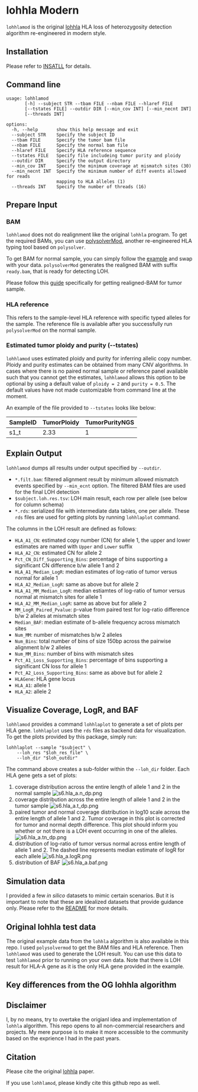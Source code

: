 # lohhla Modern

`lohhlamod` is the original [lohhla](https://doi.org/10.1016/j.cell.2017.10.001) HLA loss of heterozygosity detection algorithm re-engineered in modern style.  

## Installation

Please refer to [INSATLL](INSTALL.md) for details.

## Command line

```
usage: lohhlamod
       [-h] --subject STR --tbam FILE --nbam FILE --hlaref FILE
       [--tstates FILE] --outdir DIR [--min_cov INT] [--min_necnt INT]
       [--threads INT]

options:
  -h, --help       show this help message and exit
  --subject STR    Specify the subject ID
  --tbam FILE      Specify the tumor bam file
  --nbam FILE      Specify the normal bam file
  --hlaref FILE    Specify HLA reference sequence
  --tstates FILE   Specify file includeing tumor purity and ploidy
  --outdir DIR     Specify the output directory
  --min_cov INT    Specify the minimum coverage at mismatch sites (30)
  --min_necnt INT  Specify the minimum number of diff events allowed for reads
                   mapping to HLA alleles (1)
  --threads INT    Specify the number of threads (16)
```

## Prepare Input

### BAM

`lohhlamod` does not do realignment like the original `lohhla` program. To get the required BAMs, you can use [polysolverMod](https://github.com/svm-zhang/polysolverMod), another re-engineered HLA typing tool based on `polysolver`.

To get BAM for normal sample, you can simply follow the [example](https://github.com/svm-zhang/polysolverMod?tab=readme-ov-file#quick-start) and swap with your data. `polysolverMod` generates the realigned BAM with suffix `ready.bam`, that is ready for detecting LOH.

Please follow this [guide](https://github.com/svm-zhang/polysolverMod?tab=readme-ov-file#scenario-detecting-loh-from-paired-tumor-and-normal-samples) specifically for getting realigned-BAM for tumor sample. 

### HLA reference

This refers to the sample-level HLA reference with specific typed alleles for the sample. The reference file is available after you successfully run `polysolverMod` on the normal sample.


### Estimated tumor ploidy and purity (--tstates)

`lohhlamod` uses estimated ploidy and purity for inferring allelic copy number. Ploidy and purity estimates can be obtained from many CNV algorithms. In cases where there is no paired normal sample or reference panel available such that you cannot get the estimates, `lohhlamod` allows this option to be optional by using a default value of `ploidy = 2` and `purity = 0.5`. The default values have not made customizable from command line at the moment.

An example of the file provided to `--tstates` looks like below:

| SampleID | TumorPloidy | TumorPurityNGS |
| -------- | ----------- | -------------- |
|   s1_t   |     2.33    |        1       |


## Explain Output

`lohhlamod` dumps all results under output specified by `--outdir`.

* `*.filt.bam`: filtered alignment result by minimum allowed mismatch events specified by `--min_ecnt` option. The filtered BAM files are used for the final LOH detection
* `$subject.loh.res.tsv`: LOH main result, each row per allele (see below for column schema)
* `*.rds`: serialized file with intermediate data tables, one per allele. These `rds` files are used for getting plots by running `lohhlaplot` command. 

The columns in the LOH result are defined as follows:
* `HLA_A1_CN`: estimated copy number (CN) for allele 1, the upper and lower estimates are named with `Upper` and `Lower` suffix
* `HLA_A2_CN`: estimated CN for allele 2
* `Pct_CN_Diff_Supporting_Bins`: percentage of bins supporting a significant CN difference b/w allele 1 and 2
* `HLA_A1_Median_LogR`: median estimates of log-ratio of tumor versus normal for allele 1
* `HLA_A2_Median_LogR`: same as above but for allele 2
* `HLA_A1_MM_Median_LogR`: median estiamtes of log-ratio of tumor versus normal at mismatch sites for allele 1
* `HLA_A2_MM_Median_LogR`: same as above but for allele 2
* `MM_LogR_Paired_Pvalue`: p-value from paired test for log-ratio difference b/w 2 alleles at mismatch sites
* `Median_BAF`: median estimate of b-allele frequency across mismatch sites
* `Num_MM`: number of mismatches b/w 2 alleles
* `Num_Bins`: total number of bins of size 150bp across the pairwise alignment b/w 2 alleles
* `Num_MM_Bins`: number of bins with mismatch sites
* `Pct_A1_Loss_Supporting_Bins`: percentage of bins supporting a significant CN loss for allele 1
* `Pct_A2_Loss_Supporting_Bins`: same as above but for allele 2
* `HLAGene`: HLA gene locus
* `HLA_A1`: allele 1
* `HLA_A2`: allele 2

## Visualize Coverage, LogR, and BAF
`lohhlamod` provides a command `lohhlaplot` to generate a set of plots per HLA gene. `lohhlaplot` uses the `rds` files as backend data for visualization. To get the plots provided by this package, simply run:

```
lohhlaplot --sample "$subject" \
    --loh_res "$loh_res_file" \
    --loh_dir "$loh_outdir"
```

The command above creates a sub-folder within the `--loh_dir` folder. Each HLA gene gets a set of plots:
1. coverage distribution across the entire length of allele 1 and 2 in the normal sample
![s6.hla_a.n_dp.png](./simulation/s6/s6_lohhlamod/s6_plots/hla_a.n_dp.png)
2. coverage distribution across the entire length of allele 1 and 2 in the tumor sample
![s6.hla_a.t_dp.png](./simulation/s6/s6_lohhlamod/s6_plots/hla_a.t_dp.png)
3. paired tumor and normal coverage distribution in log10 scale across the entire length of allele 1 and 2. Tumor coverage in this plot is corrected for tumor and normal depth difference. This plot should inform you whether or not there is a LOH event occurring in one of the alleles.
![s6.hla_a.tn_dp.png](./simulation/s6/s6_lohhlamod/s6_plots/hla_a.tn_dp.png)
4. distribution of log-ratio of tumor versus normal across entire length of allele 1 and 2. The dashed line represents median estimate of logR for each allele
![s6.hla_a.logR.png](./simulation/s6/s6_lohhlamod/s6_plots/hla_a.logR.png)
5. distribution of BAF
![s6.hla_a.baf.png](./simulation/s6/s6_lohhlamod/s6_plots/hla_a.baf.png)

## Simulation data

I provided a few _in silico_ datasets to mimic certain scenarios. But it is important to note that these are idealized datasets that provide guidance only. Please refer to the [README](./simulation/README.md) for more details.

## Original lohhla test data

The original example data from the `lohhla` algorithm is also available in this repo. I used `polysolvermod` to get the BAM files and HLA reference. Then `lohhlamod` was used to generate the LOH result. You can use this data to test `lohhlamod` prior to running on your own data. Note that there is LOH result for HLA-A gene as it is the only HLA gene provided in the example.

## Key differences from the OG lohhla algorithm


## Disclaimer

I, by no means, try to overtake the origianl idea and implementation of `lohhla` algorithm. This repo opens to all non-commercial researchers and projects. My mere purpose is to make it more accessible to the community based on the exprience I had in the past years.

## Citation

Please cite the original [lohhla](https://doi.org/10.1016/j.cell.2017.10.001) paper.

If you use `lohhlamod`, please kindly cite this github repo as well.